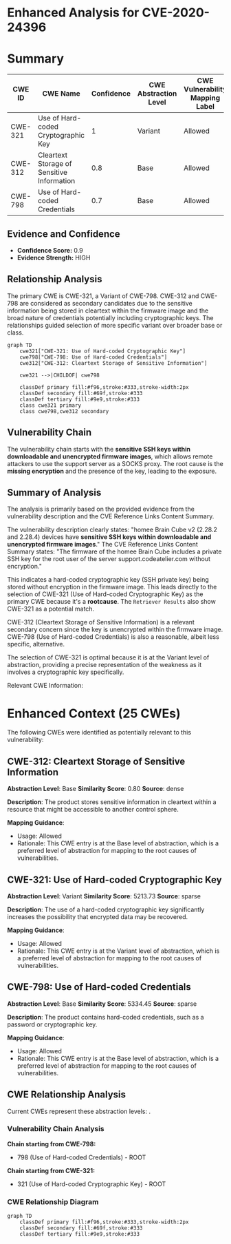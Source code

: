 # Enhanced Analysis for CVE-2020-24396

# Summary
| CWE ID | CWE Name | Confidence | CWE Abstraction Level | CWE Vulnerability Mapping Label | CWE-Vulnerability Mapping Notes |
|---|---|---|---|---|---|
| CWE-321 | Use of Hard-coded Cryptographic Key | 1 | Variant | Allowed | Primary CWE |
| CWE-312 | Cleartext Storage of Sensitive Information | 0.8 | Base | Allowed | Secondary Candidate |
| CWE-798 | Use of Hard-coded Credentials | 0.7 | Base | Allowed | Secondary Candidate |

## Evidence and Confidence

*   **Confidence Score:** 0.9
*   **Evidence Strength:** HIGH

## Relationship Analysis
The primary CWE is CWE-321, a Variant of CWE-798. CWE-312 and CWE-798 are considered as secondary candidates due to the sensitive information being stored in cleartext within the firmware image and the broad nature of credentials potentially including cryptographic keys. The relationships guided selection of more specific variant over broader base or class.

```mermaid
graph TD
    cwe321["CWE-321: Use of Hard-coded Cryptographic Key"]
    cwe798["CWE-798: Use of Hard-coded Credentials"]
    cwe312["CWE-312: Cleartext Storage of Sensitive Information"]
    
    cwe321 -->|CHILDOF| cwe798
    
    classDef primary fill:#f96,stroke:#333,stroke-width:2px
    classDef secondary fill:#69f,stroke:#333
    classDef tertiary fill:#9e9,stroke:#333
    class cwe321 primary
    class cwe798,cwe312 secondary
```

## Vulnerability Chain
The vulnerability chain starts with the **sensitive SSH keys within downloadable and unencrypted firmware images**, which allows remote attackers to use the support server as a SOCKS proxy. The root cause is the **missing encryption** and the presence of the key, leading to the exposure.

## Summary of Analysis
The analysis is primarily based on the provided evidence from the vulnerability description and the CVE Reference Links Content Summary.

The vulnerability description clearly states: "homee Brain Cube v2 (2.28.2 and 2.28.4) devices have **sensitive SSH keys within downloadable and unencrypted firmware images**."
The CVE Reference Links Content Summary states: "The firmware of the homee Brain Cube includes a private SSH key for the root user of the server support.codeatelier.com without encryption."

This indicates a hard-coded cryptographic key (SSH private key) being stored without encryption in the firmware image. This leads directly to the selection of CWE-321 (Use of Hard-coded Cryptographic Key) as the primary CWE because it's a **rootcause**. The `Retriever Results` also show CWE-321 as a potential match.

CWE-312 (Cleartext Storage of Sensitive Information) is a relevant secondary concern since the key is unencrypted within the firmware image. CWE-798 (Use of Hard-coded Credentials) is also a reasonable, albeit less specific, alternative.

The selection of CWE-321 is optimal because it is at the Variant level of abstraction, providing a precise representation of the weakness as it involves a cryptographic key specifically.

Relevant CWE Information:

# Enhanced Context (25 CWEs)
The following CWEs were identified as potentially relevant to this vulnerability:

## CWE-312: Cleartext Storage of Sensitive Information
**Abstraction Level**: Base
**Similarity Score**: 0.80
**Source**: dense

**Description**:
The product stores sensitive information in cleartext within a resource that might be accessible to another control sphere.

**Mapping Guidance**:
- Usage: Allowed
- Rationale: This CWE entry is at the Base level of abstraction, which is a preferred level of abstraction for mapping to the root causes of vulnerabilities.

## CWE-321: Use of Hard-coded Cryptographic Key
**Abstraction Level**: Variant
**Similarity Score**: 5213.73
**Source**: sparse

**Description**:
The use of a hard-coded cryptographic key significantly increases the possibility that encrypted data may be recovered.

**Mapping Guidance**:
- Usage: Allowed
- Rationale: This CWE entry is at the Variant level of abstraction, which is a preferred level of abstraction for mapping to the root causes of vulnerabilities.

## CWE-798: Use of Hard-coded Credentials
**Abstraction Level**: Base
**Similarity Score**: 5334.45
**Source**: sparse

**Description**:
The product contains hard-coded credentials, such as a password or cryptographic key.

**Mapping Guidance**:
- Usage: Allowed
- Rationale: This CWE entry is at the Base level of abstraction, which is a preferred level of abstraction for mapping to the root causes of vulnerabilities.


## CWE Relationship Analysis

Current CWEs represent these abstraction levels: .


### Vulnerability Chain Analysis

**Chain starting from CWE-798:**
- 798 (Use of Hard-coded Credentials) - ROOT


**Chain starting from CWE-321:**
- 321 (Use of Hard-coded Cryptographic Key) - ROOT



### CWE Relationship Diagram

```mermaid
graph TD
    classDef primary fill:#f96,stroke:#333,stroke-width:2px
    classDef secondary fill:#69f,stroke:#333
    classDef tertiary fill:#9e9,stroke:#333
```